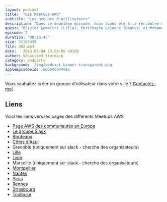 ```yaml
---
layout: podcast
title:  "Les Meetups AWS"
subtitle: "Les groupes d'utilisateurs"
description: "Dans ce deuxième épisode, nous avons été à la rencontre de quelques organisateurs des Meetups AWS. Nous avons parlé de contenu, d'organisation et d'animation de la communauté, pour vous donner envie de rejoindre ou de créer un meetup AWS."
guest: "Olivier Lemaitre (Lille), Christophe Lejeune (Nantes) et Mohamed Aït El Kamel (Lyon)"
episode: 2
duration: "00:16:43"
size: 32105035
file: 002.mp3  
date:   2019-03-04 23:00:00 +0100
author: Sébastien Stormacq
category: podcasts
background: '/img/podcast-banner-transparent.png'
appleEpisodeId: 1000500044995
---
```


Vous souhaitez créer un groupe d'utilisateur dans votre ville ?  [Contactez-moi](https://twitter.com/sebsto).

## Liens

Voici les liens vers les pages des différents Meetups AWS

- [Page AWS des communautés en Europe](https://aws.amazon.com/developer/community/usergroups/europe/)
- [Le groupe Slack](https://join.slack.com/t/aws-user-group/shared_invite/enQtMzQ0MjY1Nzc5OTQyLTdhMDRlYjU2ODM1MmVhOTg1YjQ4NjgyZjAxYTQ0NTE1YzA4NGZhMzM3YmQ4ZDgyMWUyYzAxYzc2NjBjNWVlMDM)
- [Bordeaux](http://www.meetup.com/fr-FR/Bordeaux-Amazon-Web-Services)
- [Côtes d'Azur](https://www.meetup.com/AWS-cote-dAzur/)
- Grenoble (uniquement sur slack - cherche des organisateurs)
- [Lille](http://www.meetup.com/fr-FR/Lille-AWS-Amazon-Web-Services-User-Group/)
- [Lyon](http://www.meetup.com/fr-FR/LAWS-Lyon-Amazon-Web-Services-User-Group/)
- Marseille (uniquement sur slack - cherche des organisateurs)
- [Montpellier](http://www.meetup.com/fr-FR/Montpellier-Amazon-Web-Services)
- [Nantes](http://www.meetup.com/fr-FR/AWS-Nantes/)
- [Paris](http://www.meetup.com/French-AWS-UG/)
- [Rennes](http://www.meetup.com/fr-FR/Rennes-Amazon-Web-Services-User-Group/)
- [Strasbourg](https://www.meetup.com/AWS-User-Group-Grand-Est)
- [Toulouse](http://www.meetup.com/Toulouse-Amazon-Web-Services/)
